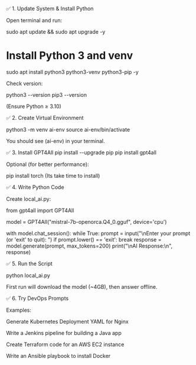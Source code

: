 ✅ 1. Update System & Install Python

Open terminal and run:

sudo apt update && sudo apt upgrade -y

# Install Python 3 and venv
sudo apt install python3 python3-venv python3-pip -y


Check version:

python3 --version
pip3 --version


(Ensure Python ≥ 3.10)

✅ 2. Create Virtual Environment

python3 -m venv ai-env
source ai-env/bin/activate


You should see (ai-env) in your terminal.

✅ 3. Install GPT4All
pip install --upgrade pip
pip install gpt4all


Optional (for better performance):

pip install torch (Its take time to install)

✅ 4. Write Python Code

Create local_ai.py:

from gpt4all import GPT4All

model = GPT4All("mistral-7b-openorca.Q4_0.gguf", device='cpu')

with model.chat_session():
    while True:
        prompt = input("\nEnter your prompt (or 'exit' to quit): ")
        if prompt.lower() == 'exit':
            break
        response = model.generate(prompt, max_tokens=200)
        print("\nAI Response:\n", response)


✅ 5. Run the Script

python local_ai.py


First run will download the model (~4GB), then answer offline.

✅ 6. Try DevOps Prompts

Examples:

Generate Kubernetes Deployment YAML for Nginx

Write a Jenkins pipeline for building a Java app

Create Terraform code for an AWS EC2 instance

Write an Ansible playbook to install Docker
